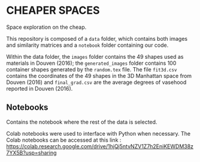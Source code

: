 # CHEAPER SPACES
Space exploration on the cheap. 

This repository is composed of a `data` folder, which contains both images and similarity matrices and a `notebook` folder containing our code. 

Within the data folder, the `images` folder contains the 49 shapes used as materials in Douven (2016); the `generated_images` folder contains 100 container shapes generated by the `random.tex` file. The file `fit3d.csv` contains the coordinates of the 49 shapes in the 3D Manhattan space from Douven (2016) and `final_grad.csv` are the average degrees of vasehood reported in Douven (2016).

## Notebooks

Contains the notebook where the rest of the data is selected. 

Colab notebooks were used to interface with Python when necessary. The Colab notebooks can be accessed at this link : https://colab.research.google.com/drive/1hjQj5ntvNZV1Z7h2EniKEWDM38z7YX5B?usp=sharing